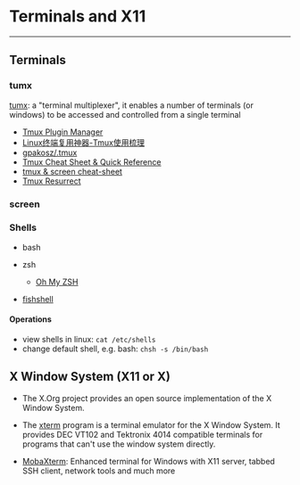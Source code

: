 # Terminals and X11

---

## Terminals

### tumx

[tumx](https://github.com/tmux/tmux): a "terminal multiplexer", it enables a number of terminals (or windows) to be accessed and controlled from a single terminal  

* [Tmux Plugin Manager](https://github.com/tmux-plugins/tpm)
* [Linux终端复用神器-Tmux使用梳理](https://www.cnblogs.com/kevingrace/p/6496899.html)
* [gpakosz/.tmux](https://github.com/gpakosz/.tmux)
* [Tmux Cheat Sheet & Quick Reference](https://tmuxcheatsheet.com/)
* [tmux & screen cheat-sheet](http://www.dayid.org/comp/tm.html)
* [Tmux Resurrect](https://github.com/tmux-plugins/tmux-resurrect)

### screen

### Shells

* bash

* zsh
    - [Oh My ZSH](http://ohmyz.sh/)

* [fishshell](http://fishshell.com/)

#### Operations

* view shells in linux: `cat /etc/shells`
* change default shell, e.g. bash: `chsh -s /bin/bash`



## X Window System (X11 or X)

* The X.Org project provides an open source implementation of the X Window System.

* The [xterm](https://invisible-island.net/xterm/) program is a terminal emulator for the X Window System. It provides DEC VT102 and Tektronix 4014 compatible terminals for programs that can't use the window system directly.

* [MobaXterm](https://mobaxterm.mobatek.net/): Enhanced terminal for Windows with X11 server, tabbed SSH client, network tools and much more
